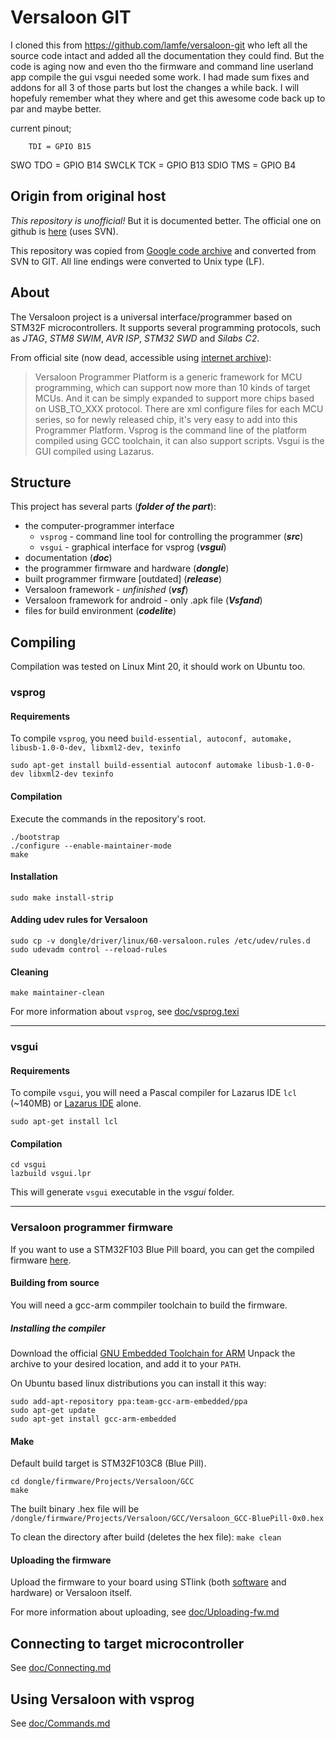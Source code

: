 # Versaloon GIT

I cloned this from https://github.com/lamfe/versaloon-git who left all the source code intact and added all the documentation they could find. But
the code is aging now and even tho the firmware and command line userland app compile the gui vsgui needed some work. I had made sum fixes and addons
for all 3 of those parts but lost the changes a while back. I will hopefuly remember what they where and get this awesome code back up to par and maybe better.

current pinout;

		TDI = GPIO B15
SWO		TDO = GPIO B14
SWCLK	TCK = GPIO B13
SDIO	TMS = GPIO B4

## Origin from original host
_This repository is unofficial!_ But it is documented better. The official one on github is [here](https://github.com/versaloon/versaloon) (uses SVN).

This repository was copied from
[Google code archive](https://code.google.com/archive/p/vsprog/source/default/source) and converted from SVN to GIT. All line endings were converted to Unix type (LF).

## About
The Versaloon project is a universal interface/programmer based on STM32F microcontrollers.
It supports several programming protocols, such as *JTAG*, *STM8 SWIM*, *AVR ISP*, *STM32 SWD* and *Silabs C2*.

From official site (now dead, accessible using
[internet archive](https://web.archive.org/web/20151025183950/http://www.versaloon.com:80/doc/versaloon/doc_versaloon_programmer_platform.html)):

>  Versaloon Programmer Platform is a generic framework for MCU programming, which can support now more than 10 kinds of target MCUs.
> And it can be simply expanded to support more chips based on USB_TO_XXX protocol.
> There are xml configure files for each MCU series, so for newly released chip, it's very easy to add into this Programmer Platform.
> Vsprog is the command line of the platform compiled using GCC toolchain, it can also support scripts. Vsgui is the GUI compiled using Lazarus.

## Structure
This project has several parts (***folder of the part***):

- the computer-programmer interface
	- `vsprog` - command line tool for controlling the programmer (***src***)
	- `vsgui` - graphical interface for vsprog (***vsgui***)
- documentation (***doc***)
- the programmer firmware and hardware (***dongle***)
- built programmer firmware [outdated] (***release***)
- Versaloon framework - _unfinished_ (***vsf***)
- Versaloon framework for android - only .apk file (***Vsfand***)
- files for build environment (***codelite***)


## Compiling
Compilation was tested on Linux Mint 20, it should work on Ubuntu too.

### vsprog
#### Requirements
To compile `vsprog`, you need `build-essential, autoconf, automake, libusb-1.0-0-dev, libxml2-dev, texinfo`

`sudo apt-get install build-essential autoconf automake libusb-1.0-0-dev libxml2-dev texinfo`

#### Compilation
Execute the commands in the repository's root.
```
./bootstrap
./configure --enable-maintainer-mode
make
```

#### Installation
`sudo make install-strip`

#### Adding udev rules for Versaloon
```
sudo cp -v dongle/driver/linux/60-versaloon.rules /etc/udev/rules.d
sudo udevadm control --reload-rules
```

#### Cleaning
`make maintainer-clean`

For more information about `vsprog`, see [doc/vsprog.texi](doc/vsprog.texi)

--------------------------------------------------------------------------------
### vsgui
#### Requirements
To compile `vsgui`, you will need a Pascal compiler for Lazarus IDE `lcl` (~140MB) or [Lazarus IDE](http://www.lazarus-ide.org/) alone.

`sudo apt-get install lcl`

#### Compilation
```
cd vsgui
lazbuild vsgui.lpr
```

This will generate `vsgui` executable in the *vsgui* folder.

--------------------------------------------------------------------------------
### Versaloon programmer firmware
If you want to use a STM32F103 Blue Pill board, you can get the compiled firmware
[here](https://github.com/zoobab/versaloon).

#### Building from source
You will need a gcc-arm commpiler toolchain to build the firmware.

##### Installing the compiler
Download the official
[GNU Embedded Toolchain for ARM](https://developer.arm.com/tools-and-software/open-source-software/developer-tools/gnu-toolchain/gnu-rm/downloads)
Unpack the archive to your desired location, and add it to your `PATH`.

On Ubuntu based linux distributions you can install it this way:
```
sudo add-apt-repository ppa:team-gcc-arm-embedded/ppa
sudo apt-get update
sudo apt-get install gcc-arm-embedded
```

#### Make
Default build target is STM32F103C8 (Blue Pill).
```
cd dongle/firmware/Projects/Versaloon/GCC
make
```

The built binary .hex file will be `/dongle/firmware/Projects/Versaloon/GCC/Versaloon_GCC-BluePill-0x0.hex`

To clean the directory after build (deletes the hex file):
`make clean`

#### Uploading the firmware
Upload the firmware to your board using STlink (both
[software](https://github.com/stlink-org/stlink) and hardware) or Versaloon itself.

For more information about uploading, see [doc/Uploading-fw.md](doc/Uploading-fw.md)

## Connecting to target microcontroller
See [doc/Connecting.md](doc/Connecting.md)

## Using Versaloon with vsprog
See [doc/Commands.md](doc/Commands.md)
